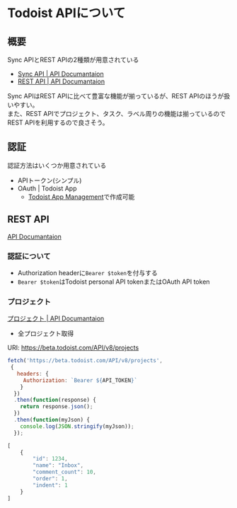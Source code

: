 # Todoist APIについて

## 概要
Sync APIとREST APIの2種類が用意されている

- [Sync API | API Documantaion](https://developer.todoist.com/sync/v7/)
- [REST API | API Documantaion](https://doist.github.io/todoist-api/rest/v8/)

Sync APIはREST APIに比べて豊富な機能が揃っているが、REST APIのほうが扱いやすい。  
また、REST APIでプロジェクト、タスク、ラベル周りの機能は揃っているのでREST APIを利用するので良さそう。

## 認証
認証方法はいくつか用意されている

- APIトークン(シンプル)
- OAuth | Todoist App
  - [Todoist App Management](https://developer.todoist.com/appconsole.html)で作成可能

## REST API

[API Documantaion](https://doist.github.io/todoist-api/rest/v8/)

### 認証について
  - Authorization headerに`Bearer $token`を付与する
  - `Bearer $token`はTodoist personal API tokenまたはOAuth API token
  
### プロジェクト
[プロジェクト | API Documantaion](https://doist.github.io/todoist-api/rest/v8/#projects)

- 全プロジェクト取得

URI: https://beta.todoist.com/API/v8/projects

```js
fetch('https://beta.todoist.com/API/v8/projects',
 {
   headers: {
     Authorization: `Bearer ${API_TOKEN}`
    }
  })
  .then(function(response) {
    return response.json();
  })
  .then(function(myJson) {
    console.log(JSON.stringify(myJson));
  });

[
    {
        "id": 1234,
        "name": "Inbox",
        "comment_count": 10,
        "order": 1,
        "indent": 1
    }
]
```
